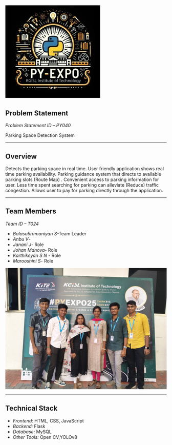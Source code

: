 ![PyExpo Logo](media/pyexpo-logo.png)
---

## Problem Statement

*Problem Statement ID – PY040*

Parking Space Detection System


---

## Overview

Detects the parking space in real time. User friendly application shows real time parking availability. Parking guidance system that directs to available parking slots (Route Map) . Convenient access to parking information for user. Less time spent searching for parking can alleviate (Reduce) traffic congestion. Allows user to pay for parking directly through the application.


---

## Team Members

*Team ID – T024*


- *Balasubramaniyan S*-Team Leader
- *Anbu V*-
- *Janani J*- Role
- *Johan Manova*- Role
- *Karthikeyan S N* - Role
- *Marooshini S*- Role

![Team Photo](media/IMG20250219164412.jpg)

---

## Technical Stack


- *Frontend:* HTML, CSS, JavaScript
- *Backend:* Flask
- *Database:* MySQL
- *Other Tools:* Open CV,YOLOv8

